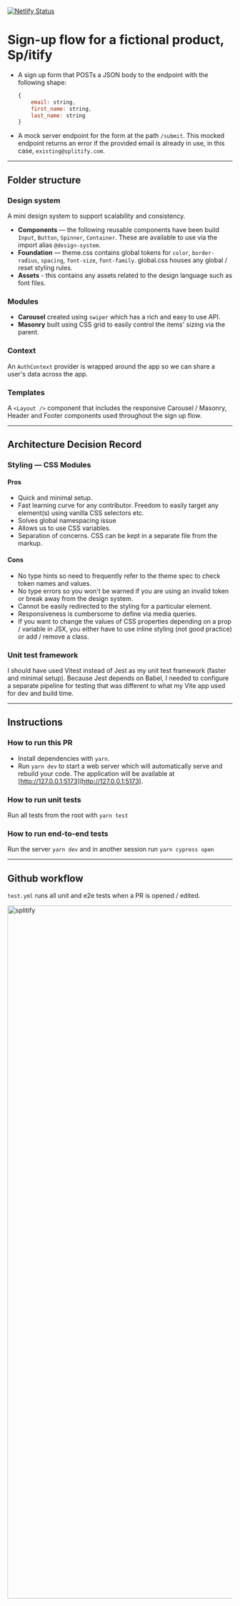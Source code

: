[![Netlify Status](https://api.netlify.com/api/v1/badges/ebd4f98e-a31d-4cb9-bb39-db4dcd02a276/deploy-status)](https://app.netlify.com/sites/signup-flow/deploys)

# Sign-up flow for a fictional product, Sp/itify

- A sign up form that POSTs a JSON body to the endpoint with the following shape:

  ```js
  {
      email: string,
      first_name: string,
      last_name: string
  }
  ```

- A mock server endpoint for the form at the path `/submit`. This mocked endpoint returns an error if the provided email is already in use, in this case, `existing@splitify.com`.

---

## Folder structure

### Design system

A mini design system to support scalability and consistency.

- **Components** — the following reusable components have been build `Input`, `Button`, `Spinner`, `Container`. These are available to use via the import alias `@design-system`.
- **Foundation** — theme.css contains global tokens for `color`, `border-radius`, `spacing`, `font-size`, `font-family`. global.css houses any global / reset styling rules.
- **Assets** - this contains any assets related to the design language such as font files.

### Modules

- **Carousel** created using `swiper` which has a rich and easy to use API.
- **Masonry** built using CSS grid to easily control the items' sizing via the parent.

### Context

An `AuthContext` provider is wrapped around the app so we can share a user's data across the app.

### Templates

A `<Layout />` component that includes the responsive Carousel / Masonry, Header and Footer components used throughout the sign up flow.

---

## Architecture Decision Record

### Styling — CSS Modules

#### Pros

- Quick and minimal setup.
- Fast learning curve for any contributor. Freedom to easily target any element(s) using vanilla CSS selectors etc.
- Solves global namespacing issue
- Allows us to use CSS variables.
- Separation of concerns. CSS can be kept in a separate file from the markup.

#### Cons

- No type hints so need to frequently refer to the theme spec to check token names and values.
- No type errors so you won't be warned if you are using an invalid token or break away from the design system.
- Cannot be easily redirected to the styling for a particular element.
- Responsiveness is cumbersome to define via media queries.
- If you want to change the values of CSS properties depending on a prop / variable in JSX, you either have to use inline styling (not good practice) or add / remove a class.

### Unit test framework

I should have used Vitest instead of Jest as my unit test framework (faster and minimal setup). Because Jest depends on Babel, I needed to configure a separate pipeline for testing that was different to what my Vite app used for dev and build time.

---

## Instructions

### How to run this PR

- Install dependencies with `yarn`.
- Run `yarn dev` to start a web server which will automatically serve and rebuild your code. The application will be available at [http://127.0.0.1:5173](http://127.0.0.1:5173).

### How to run unit tests

Run all tests from the root with `yarn test`

### How to run end-to-end tests

Run the server `yarn dev` and in another session run `yarn cypress open`

---

## Github workflow

`test.yml` runs all unit and e2e tests when a PR is opened / edited.

<img width="1552" alt="splitify" src="https://github.com/alizehkhan/sign-up/assets/59119022/9ead8c2b-5b09-4b18-80c6-fce38084e162">


